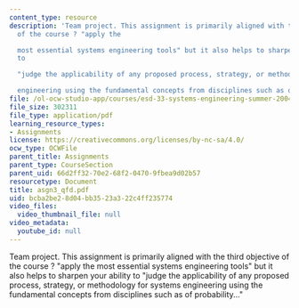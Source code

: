 ```yaml
---
content_type: resource
description: 'Team project. This assignment is primarily aligned with the third objective
  of the course ? "apply the

  most essential systems engineering tools" but it also helps to sharpen your ability
  to

  "judge the applicability of any proposed process, strategy, or methodology for systems

  engineering using the fundamental concepts from disciplines such as of probability..."'
file: /ol-ocw-studio-app/courses/esd-33-systems-engineering-summer-2004/bcba2be28d04bb3523a322c4ff235774_asgn3_qfd.pdf
file_size: 302311
file_type: application/pdf
learning_resource_types:
- Assignments
license: https://creativecommons.org/licenses/by-nc-sa/4.0/
ocw_type: OCWFile
parent_title: Assignments
parent_type: CourseSection
parent_uid: 66d2ff32-70e2-68f2-0470-9fbea9d02b57
resourcetype: Document
title: asgn3_qfd.pdf
uid: bcba2be2-8d04-bb35-23a3-22c4ff235774
video_files:
  video_thumbnail_file: null
video_metadata:
  youtube_id: null
---
```

Team project. This assignment is primarily aligned with the third objective of the course ? "apply the
most essential systems engineering tools" but it also helps to sharpen your ability to
"judge the applicability of any proposed process, strategy, or methodology for systems
engineering using the fundamental concepts from disciplines such as of probability..."